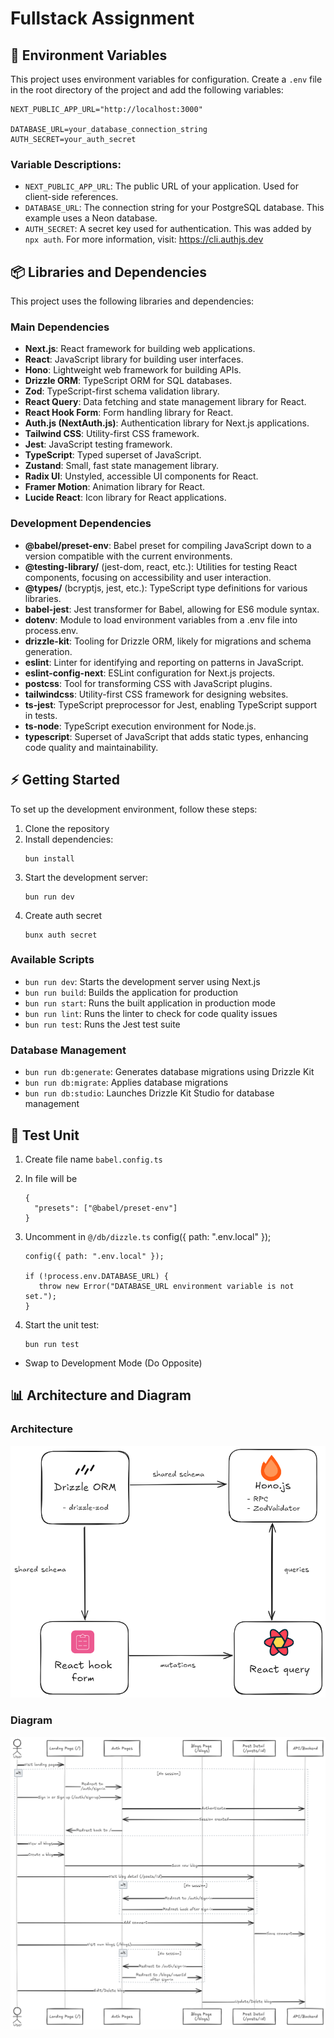 # Fullstack Assignment

## 📄 Environment Variables

This project uses environment variables for configuration. Create a `.env` file in the root directory of the project and add the following variables:

```
NEXT_PUBLIC_APP_URL="http://localhost:3000"

DATABASE_URL=your_database_connection_string
AUTH_SECRET=your_auth_secret
```

### Variable Descriptions:

- `NEXT_PUBLIC_APP_URL`: The public URL of your application. Used for client-side references.
- `DATABASE_URL`: The connection string for your PostgreSQL database. This example uses a Neon database.
- `AUTH_SECRET`: A secret key used for authentication. This was added by `npx auth`. For more information, visit: https://cli.authjs.dev

## 📦 Libraries and Dependencies

This project uses the following libraries and dependencies:

### Main Dependencies

* **Next.js**: React framework for building web applications.
* **React**: JavaScript library for building user interfaces.
* **Hono**: Lightweight web framework for building APIs.
* **Drizzle ORM**: TypeScript ORM for SQL databases.
* **Zod**: TypeScript-first schema validation library.
* **React Query**: Data fetching and state management library for React.
* **React Hook Form**: Form handling library for React.
* **Auth.js (NextAuth.js)**: Authentication library for Next.js applications.
* **Tailwind CSS**: Utility-first CSS framework.
* **Jest**: JavaScript testing framework.
* **TypeScript**: Typed superset of JavaScript.
* **Zustand**: Small, fast state management library.
* **Radix UI**: Unstyled, accessible UI components for React.
* **Framer Motion**: Animation library for React.
* **Lucide React**: Icon library for React applications.

### Development Dependencies

* **@babel/preset-env**: Babel preset for compiling JavaScript down to a version compatible with the current environments.
* **@testing-library/** (jest-dom, react, etc.): Utilities for testing React components, focusing on accessibility and user interaction.
* **@types/** (bcryptjs, jest, etc.): TypeScript type definitions for various libraries.
* **babel-jest**: Jest transformer for Babel, allowing for ES6 module syntax.
* **dotenv**: Module to load environment variables from a .env file into process.env.
* **drizzle-kit**: Tooling for Drizzle ORM, likely for migrations and schema generation.
* **eslint**: Linter for identifying and reporting on patterns in JavaScript.
* **eslint-config-next**: ESLint configuration for Next.js projects.
* **postcss**: Tool for transforming CSS with JavaScript plugins.
* **tailwindcss**: Utility-first CSS framework for designing websites.
* **ts-jest**: TypeScript preprocessor for Jest, enabling TypeScript support in tests.
* **ts-node**: TypeScript execution environment for Node.js.
* **typescript**: Superset of JavaScript that adds static types, enhancing code quality and maintainability.

## ⚡ Getting Started

To set up the development environment, follow these steps:

1. Clone the repository
2. Install dependencies:
   ```
   bun install 
   ```
3. Start the development server:
   ```
   bun run dev
   ```
4. Create auth secret
   ```
   bunx auth secret
   ```
   
### Available Scripts

- `bun run dev`: Starts the development server using Next.js
- `bun run build`: Builds the application for production
- `bun run start`: Runs the built application in production mode
- `bun run lint`: Runs the linter to check for code quality issues
- `bun run test`: Runs the Jest test suite

### Database Management

- `bun run db:generate`: Generates database migrations using Drizzle Kit
- `bun run db:migrate`: Applies database migrations
- `bun run db:studio`: Launches Drizzle Kit Studio for database management

## 🧪 Test Unit

1. Create file name ```babel.config.ts```
2. In file will be
   ```
   {
     "presets": ["@babel/preset-env"]
   }
   ```
3. Uncomment in ``` @/db/dizzle.ts ```
   config({ path: ".env.local" });

   ```
   config({ path: ".env.local" });
   
   if (!process.env.DATABASE_URL) {
      throw new Error("DATABASE_URL environment variable is not set.");
   }
   ```
4. Start the unit test:
   ```
   bun run test
   ```
   
* Swap to Development Mode (Do Opposite)
  
## 📊 Architecture and Diagram

### Architecture
![Architecture](/public/architecture.png)

### Diagram
![Diagram](/public/diagram.png)


